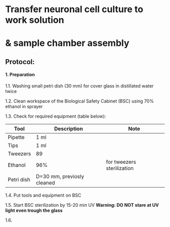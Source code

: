 Transfer neuronal cell culture to work solution
===============================================
& sample chamber assembly
=========================================================================


## Protocol:
#### 1. Preparation

1.1. Washing small petri dish (30 mm) for cover glass in distillated water twice

1.2. Clean workspace of the Biological Safety Cabinet (BSC) using 70% ethanol in sprayer

1.3. Check for required equipment (table below):


| Tool       | Description                  | Note                        |
|------------|------------------------------|-----------------------------|
| Pipette    | 1 ml                         |                             |
| Tips       | 1 ml                         |                             |
| Tweezers   | 89                           |                             |
| Ethanol    | 96%                          |  for tweezers sterilization |
| Petri dish | D=30 mm, previosly cleaned   |                             |


1.4. Put tools and equipment on BSC
    
1.5. Start BSC sterilization by 15-20 min UV
  **Warning: DO NOT stare at UV light even trough the glass**
    
1.6. 
